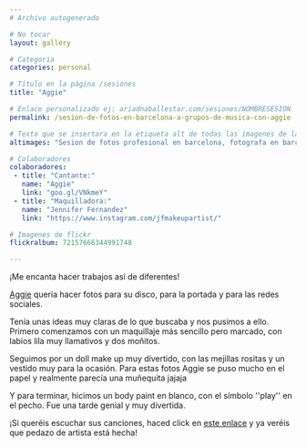 ```yaml
---
# Archivo autogenerado

# No tocar
layout: gallery

# Categoria
categories: personal

# Título en la página /sesiones
title: "Aggie"

# Enlace personalizado ej: ariadnaballestar.com/sesiones/NOMBRESESION
permalink: /sesion-de-fotos-en-barcelona-a-grupos-de-musica-con-aggie

# Texto que se insertara en la etiqueta alt de todas las imagenes de la sesión
altimages: "Sesion de fotos profesional en barcelona, fotografa en barcelona, fotografa de conciertos, fotografo de grupos de musica"

# Colaboradores
colaboradores:
 - title: "Cantante:"
   name: "Aggie"
   link: "goo.gl/VNkmeY"
 - title: "Maquilladora:"
   name: "Jennifer Fernandez"
   link: "https://www.instagram.com/jfmakeupartist/"

# Imagenes de flickr
flickralbum: 72157666344991748

---
```

¡Me encanta hacer trabajos así de diferentes!

[Aggie](https://www.instagram.com/aggiesmusic/) quería hacer fotos para su disco, para la portada y para las redes sociales.

Tenía unas ideas muy claras de lo que buscaba y nos pusimos a ello. Primero comenzamos con un maquillaje más sencillo pero marcado, con labios lila muy llamativos y dos moñitos.

Seguimos por un doll make up muy divertido, con las mejillas rositas y un vestido muy para la ocasión. Para estas fotos Aggie se puso mucho en el papel y realmente parecía una muñequita jajaja

Y para terminar, hicimos un body paint en blanco, con el símbolo ''play'' en el pecho. Fue una tarde genial y muy divertida.

¡Si queréis escuchar sus canciones, haced click en [este enlace](goo.gl/VNkmeY) y ya veréis que pedazo de artista está hecha!


